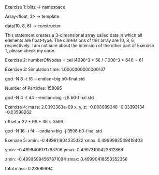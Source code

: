 Exercise 1:
blitz -> namespace

Array<float, 3> -> template

data(10, 8, 6) -> constructor

This statement creates a 3-dimensional array called data in which all elements are float-type. The dimensions of this array are 10, 8, 6, respectively.
I am not sure about the intension of the other part of Exercise 1, please check my code. 

Exercise 2:
numberOfNodes = ceil(4096^3 * 56 / (1000^3 * 64)) = 61

Exercise 3:
Simulation time: 1.0000000000000107 

god -N 8 -t f8 --endian=big b0-final.std

Number of Particles: 158095

god -N 4 -t d4 --endian=big -j 8 b0-final.std

Exercise 4:
mass: 2.0393363e-09
x, y, z: -0.008689348     -0.03393134     -0.03598262

offset = 32 + 99 * 36 = 3596

god -N 16 -t f4 --endian=big -j 3596 b0-final.std

Exercise 5:
xmin:  -0.499911904335022 xmax:  0.4999992549419403

ymin:  -0.4998406171798706 ymax:  0.49973100423812866

zmin:  -0.49995994567871094 zmax:  0.49990418553352356

total mass: 0.23699994

